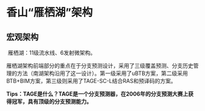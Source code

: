 # 香山“雁栖湖”架构

## 宏观架构

​		雁栖湖：11级流水线、6发射微架构。

​		雁栖湖架构前端部分的重点在于分支预测设计，采用了三级覆盖预测、分支历史管理的方法（南湖架构沿用了这一设计）。第一级采用了uBTB方案，第二级采用BTB+BIM方案，第三级则采用了TAGE-SC-L结合RAS和预译码的方案。

​		**Tips：TAGE是什么？TAGE是一个分支预测器，在2006年的分支预测大赛上获得冠军，具有顶级的分支预测能力。**